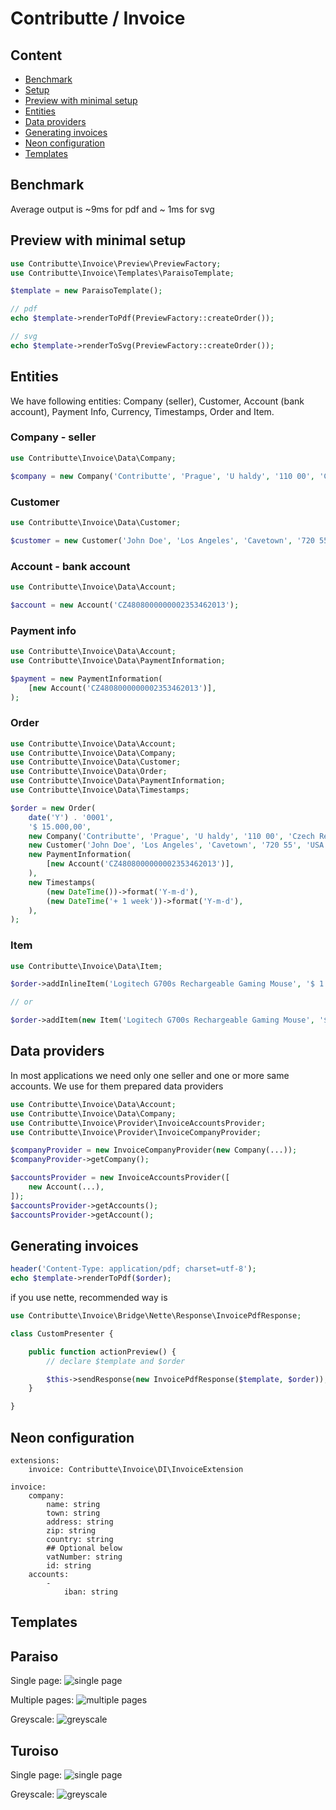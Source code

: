 # Contributte / Invoice

## Content

- [Benchmark](#benchmark)
- [Setup](#setup)
- [Preview with minimal setup](#preview-with-minimal-setup)
- [Entities](#entities)
- [Data providers](#data-providers)
- [Generating invoices](#generating-invoices)
- [Neon configuration](#neon-configuration)
- [Templates](#templates)

## Benchmark

Average output is ~9ms for pdf and ~ 1ms for svg

## Preview with minimal setup

```php
use Contributte\Invoice\Preview\PreviewFactory;
use Contributte\Invoice\Templates\ParaisoTemplate;

$template = new ParaisoTemplate();

// pdf
echo $template->renderToPdf(PreviewFactory::createOrder());

// svg
echo $template->renderToSvg(PreviewFactory::createOrder());
```

## Entities

We have following entities: Company (seller), Customer, Account (bank account), Payment Info, Currency, Timestamps, Order and Item.

### Company - seller

```php
use Contributte\Invoice\Data\Company;

$company = new Company('Contributte', 'Prague', 'U haldy', '110 00', 'Czech Republic', 'CZ08304431', '08304431');
```

### Customer

```php
use Contributte\Invoice\Data\Customer;

$customer = new Customer('John Doe', 'Los Angeles', 'Cavetown', '720 55', 'USA', 'CZ08304431', '08304431');
```

### Account - bank account

```php
use Contributte\Invoice\Data\Account;

$account = new Account('CZ4808000000002353462013');
```

### Payment info

```php
use Contributte\Invoice\Data\Account;
use Contributte\Invoice\Data\PaymentInformation;

$payment = new PaymentInformation(
    [new Account('CZ4808000000002353462013')],
);
```

### Order

```php
use Contributte\Invoice\Data\Account;
use Contributte\Invoice\Data\Company;
use Contributte\Invoice\Data\Customer;
use Contributte\Invoice\Data\Order;
use Contributte\Invoice\Data\PaymentInformation;
use Contributte\Invoice\Data\Timestamps;

$order = new Order(
    date('Y') . '0001',
    '$ 15.000,00',
    new Company('Contributte', 'Prague', 'U haldy', '110 00', 'Czech Republic', 'CZ08304431', '08304431'),
    new Customer('John Doe', 'Los Angeles', 'Cavetown', '720 55', 'USA', 'CZ08304431', '08304431'),
    new PaymentInformation(
        [new Account('CZ4808000000002353462013')],
    ),
    new Timestamps(
        (new DateTime())->format('Y-m-d'),
        (new DateTime('+ 1 week'))->format('Y-m-d'),
    ),
);
```

### Item

```php
use Contributte\Invoice\Data\Item;

$order->addInlineItem('Logitech G700s Rechargeable Gaming Mouse', '$ 1.790,00', 4, '$ 7.160,00');

// or

$order->addItem(new Item('Logitech G700s Rechargeable Gaming Mouse', '$ 1.790,00', 4, '$ 7.160,00'));
```

## Data providers
In most applications we need only one seller and one or more same accounts. We use for them prepared data providers

```php
use Contributte\Invoice\Data\Account;
use Contributte\Invoice\Data\Company;
use Contributte\Invoice\Provider\InvoiceAccountsProvider;
use Contributte\Invoice\Provider\InvoiceCompanyProvider;

$companyProvider = new InvoiceCompanyProvider(new Company(...));
$companyProvider->getCompany();

$accountsProvider = new InvoiceAccountsProvider([
    new Account(...),
]);
$accountsProvider->getAccounts();
$accountsProvider->getAccount();
```

## Generating invoices

```php
header('Content-Type: application/pdf; charset=utf-8');
echo $template->renderToPdf($order);
```

if you use nette, recommended way is

```php
use Contributte\Invoice\Bridge\Nette\Response\InvoicePdfResponse;

class CustomPresenter {

	public function actionPreview() {
	    // declare $template and $order

		$this->sendResponse(new InvoicePdfResponse($template, $order));
	}

}
```

## Neon configuration

```neon
extensions:
	invoice: Contributte\Invoice\DI\InvoiceExtension

invoice:
	company:
		name: string
		town: string
		address: string
		zip: string
		country: string
		## Optional below
		vatNumber: string
		id: string
	accounts:
		-
			iban: string
```

## Templates

## Paraiso
Single page:
![single page](/.docs/img/paraiso.png?raw=true)

Multiple pages:
![multiple pages](/.docs/img/paraiso-paginator.png?raw=true)

Greyscale:
![greyscale](/.docs/img/paraiso-greyscale.png?raw=true)

## Turoiso
Single page:
![single page](/.docs/img/turoiso.png?raw=true)

Greyscale:
![greyscale](/.docs/img/turoiso-greyscale.png?raw=true)
